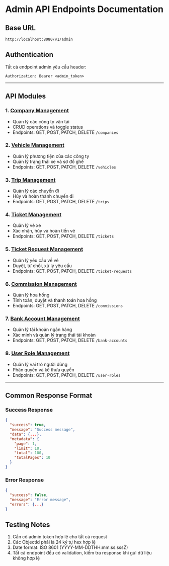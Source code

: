 # Admin API Endpoints Documentation

## Base URL
```
http://localhost:8080/v1/admin
```

## Authentication
Tất cả endpoint admin yêu cầu header:
```
Authorization: Bearer <admin_token>
```

---

## API Modules

### 1. [Company Management](admin-companies.md)
- Quản lý các công ty vận tải
- CRUD operations và toggle status
- Endpoints: GET, POST, PATCH, DELETE `/companies`

### 2. [Vehicle Management](admin-vehicles.md)
- Quản lý phương tiện của các công ty
- Quản lý trạng thái xe và sơ đồ ghế
- Endpoints: GET, POST, PATCH, DELETE `/vehicles`

### 3. [Trip Management](admin-trips.md)
- Quản lý các chuyến đi
- Hủy và hoàn thành chuyến đi
- Endpoints: GET, POST, PATCH, DELETE `/trips`

### 4. [Ticket Management](admin-tickets.md)
- Quản lý vé xe
- Xác nhận, hủy và hoàn tiền vé
- Endpoints: GET, POST, PATCH, DELETE `/tickets`

### 5. [Ticket Request Management](admin-ticket-requests.md)
- Quản lý yêu cầu về vé
- Duyệt, từ chối, xử lý yêu cầu
- Endpoints: GET, POST, PATCH, DELETE `/ticket-requests`

### 6. [Commission Management](admin-commissions.md)
- Quản lý hoa hồng
- Tính toán, duyệt và thanh toán hoa hồng
- Endpoints: GET, POST, PATCH, DELETE `/commissions`

### 7. [Bank Account Management](admin-bank-accounts.md)
- Quản lý tài khoản ngân hàng
- Xác minh và quản lý trạng thái tài khoản
- Endpoints: GET, POST, PATCH, DELETE `/bank-accounts`

### 8. [User Role Management](admin-user-roles.md)
- Quản lý vai trò người dùng
- Phân quyền và kế thừa quyền
- Endpoints: GET, POST, PATCH, DELETE `/user-roles`

---

## Common Response Format

### Success Response
```json
{
  "success": true,
  "message": "Success message",
  "data": {...},
  "metadata": {
    "page": 1,
    "limit": 10,
    "total": 100,
    "totalPages": 10
  }
}
```

### Error Response
```json
{
  "success": false,
  "message": "Error message",
  "errors": {...}
}
```

## Testing Notes
1. Cần có admin token hợp lệ cho tất cả request
2. Các ObjectId phải là 24 ký tự hex hợp lệ
3. Date format: ISO 8601 (YYYY-MM-DDTHH:mm:ss.sssZ)
4. Tất cả endpoint đều có validation, kiểm tra response khi gửi dữ liệu không hợp lệ 